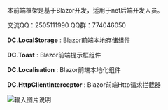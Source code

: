 本前端框架是基于Blazor开发，适用于net后端开发人员。

交流QQ：2505111990  QQ群：774046050

 **DC.LocalStorage** : Blazor前端本地存储组件

 **DC.Toast** : Blazor前端提示框组件

 **DC.Localisation** : Blazor前端本地化组件

 **DC.HttpClientInterceptor** : Blazor前端Http请求拦截器

![输入图片说明](https://images.gitee.com/uploads/images/2019/0323/143458_244fc8de_130171.png "TIM图片20190323143331.png")